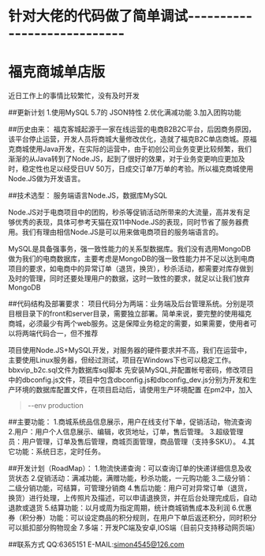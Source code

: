 # 针对大佬的代码做了简单调试----------------------------

# 福克商城单店版
近日工作上的事情比较繁忙，没有及时开发

##更新计划
1.使用MySQL 5.7的 JSON特性
2.优化满减功能
3.加入团购功能

##历史由来：
福克客城起源于一家在线运营的电商B2B2C平台，后因商务原因，该平台停止运营，开发人员将商城大量修改优化，造就了福克B2C单店商城。原福克商城使用Java开发，在实际的运营中，由于初创公司业务变更比较频繁，我们渐渐的从Java转到了Node.JS，起到了很好的效果，对于业务变更响应更加及时，稳定性也足以经受日UV 50万，日成交订单7万单的考验。所以福克商城使用Node.JS做为开发语言。

##技术选型：
服务端语言Node.JS，数据库MySQL

Node.JS对于电商项目中的团购，秒杀等促销活动所带来的大流量，高并发有足够优秀的表现，具体可参考天猫在双11中Node.JS的表现，同时节省了服务器费用。我们有理由相信Node.JS是可以用来做电商项目的服务端语言的。

MySQL是具备强事务，强一致性能力的关系型数据库。我们没有选用MongoDB做为我们的电商数据库，主要考虑是MongoDB的强一致性能力并不足以达到电商项目的要求，如电商中的异常订单（退货，换货），秒杀活动，都需要对库存做到及时的管理，同时还要处理用户的数据，这时一致性的要求，就足以让我们放弃MongoDB


##代码结构及部署要求：
项目代码分为两端：业务端及后台管理系统。分别是项目根目录下的front和server目录，需要独立部署。简单来说，要完整的使用福克商城，必须最少有两个web服务。这是保障业务稳定的需要，如果需要，使用者可以将两端代码合一，但不推荐

项目使用Node.JS+MySQL开发，对服务器的硬件要求并不高，我们在运营中，主要使用Linux服务器，但经过测试，项目在Windows下也可以稳定工作。
bbxvip_b2c.sql文件为数据库sql脚本
先安装MySQL,并配置帐号密码，修改项目中的dbconfig.js文件，项目中包含dbconfig.js和dbconfig_dev.js分别为开发和生产环境的数据库配置文件，在项目启动后，请使用生产环境配置
在pm2中，加入
>--env production

##主要功能：
1.商城系统品信息展示，用户在线支付下单，促销活动，物流查询
2.用户：用户个人信息展示、编辑，收货地址，订单，售后管理。
3.超级管理员：用户管理，订单及售后管理，商城页面管理，商品管理（支持多SKU）。
4.其它功能：系统日志，定时任务。


##开发计划（RoadMap）：
1.物流快递查询：可以查询订单的快递详细信息及收货状态
2.促销活动：满减功能，满赠功能，秒杀功能，一元购功能
3.二级分销：二级分销功能，可结算，可管理分销商
4.售后功能：用户可对异常订单（退货，换货）进行处理，上传照片及描述，可以申请退换货，并在后台处理完成后，自动退款或退货
5.结算功能：以月或周为指定周期，统计商城销售成本及利润
6.优惠券（积分券）功能：可以设定商品的积分规则，在用户下单后返还积分，同时积分可以抵扣部分购物现金
7.多端：开发PC端及安卓,IOS端（目前只支持移动网页端）

##联系方式
QQ:6365151
E-MAIL:simon4545@126.com
